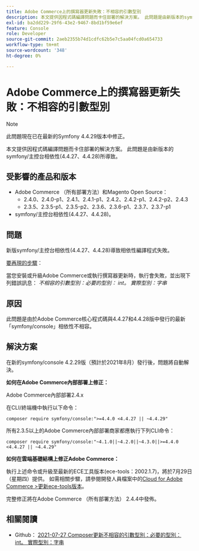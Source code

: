 ```yaml
---
title: Adobe Commerce上的撰寫器更新失敗：不相容的引數型別
description: 本文提供因程式碼編譯問題而卡住部署的解決方案。 此問題是由新版本的symfony/主控台相依性(4.4.27、4.4.28)所導致。
exl-id: ba2dd229-29f6-43e2-9467-8bd1bf59e6ef
feature: Console
role: Developer
source-git-commit: 2aeb2355b74d1cdfc62b5e7c5aa04fcd0a654733
workflow-type: tm+mt
source-wordcount: '348'
ht-degree: 0%

---
```


# Adobe Commerce上的撰寫器更新失敗：不相容的引數型別

>[!NOTE]
>
>此問題現在已在最新的Symfony 4.4.29版本中修正。

本文提供因程式碼編譯問題而卡住部署的解決方案。 此問題是由新版本的symfony/主控台相依性(4.4.27、4.4.28)所導致。

## 受影響的產品和版本

* Adobe Commerce （所有部署方法）和Magento Open Source：
   * 2.4.0、2.4.0-p1、2.4.1、2.4.1-p1、2.4.2、2.4.2-p1、2.4.2-p2、2.4.3
   * 2.3.5、2.3.5-p1、2.3.5-p2、2.3.6、2.3.6-p1、2.3.7、2.3.7-p1
* symfony/主控台相依性(4.4.27、4.4.28)。

## 問題

新版symfony/主控台相依性(4.4.27、4.4.28)導致相依性編譯程式失敗。

<u>要再現的步驟</u>：

當您安裝或升級Adobe Commerce或執行撰寫器更新時，執行會失敗，並出現下列錯誤訊息：
*不相容的引數型別：必要的型別： int。 實際型別：字串*

## 原因

此問題是由於Adobe Commerce核心程式碼與4.4.27和4.4.28版中發行的最新「symfony/console」相依性不相容。

## 解決方案

在新的symfony/console 4.2.29版（預計於2021年8月）發行後，問題將自動解決。

**如何在Adobe Commerce內部部署上修正：**

Adobe Commerce內部部署2.4.x

在CLI/終端機中執行以下命令：

``composer require symfony/console:">=4.4.0 <4.4.27 || ~4.4.29"``

所有2.3.5以上的Adobe Commerce內部部署商家都應執行下列CLI命令：

``composer require symfony/console:"~4.1.0||~4.2.0||~4.3.0||>=4.4.0 <4.4.27 || ~4.4.29"``

**如何在雲端基礎結構上修正Adobe Commerce：**

執行上述命令或升級至最新的ECE工具版本(ece-tools：2002.1.7)，將於7月29日（星期四）提供。 如需相關步驟，請參閱開發人員檔案中的[Cloud for Adobe Commerce >更新ece-tools版本](https://experienceleague.adobe.com/zh-hant/docs/commerce-cloud-service/user-guide/dev-tools/ece-tools/update-package)。

完整修正將在Adobe Commerce （所有部署方法） 2.4.4中發佈。

## 相關閱讀

* Github： [2021-07-27 Composer更新不相容的引數型別：必要的型別： int。 實際型別：字串](https://github.com/magento/magento2/issues/33595)

